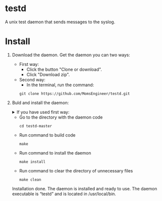 # testd
A unix test daemon that sends messages to the syslog.

# Install
1. Download the daemon. Get the daemon you can two ways:
      * First way:
          - Click the button "Clone or download".
          - Click "Download zip".
      * Second way:
          - In the terminal, run the command:
          ````
          git clone https://github.com/MomsEngineer/testd.git
          ````
 2. Buld and install the daemon:
     <details>
       <summary>If you have used first way:</summary>
  
       - Install `unzip` if you don't have this util
         ````
         sudo apt install unzip
         ````
       - Unzip the downloaded zip file
         ````
         unzip testd-master.zip
         ````
     </details>
 
     - Go to the directory with the daemon code
       ````
       cd testd-master
       ````
     - Run command to build code
       ````
       make
       ````
     - Run command to install the daemon
       ````
       make install
       ````
     - Run command to clear the directory of unnecessary files
       ````
       make clean
       ````
    Installation done. The daemon is installed and ready to use. The daemon executable is “testd” and is located in /usr/local/bin.
     
     
 
